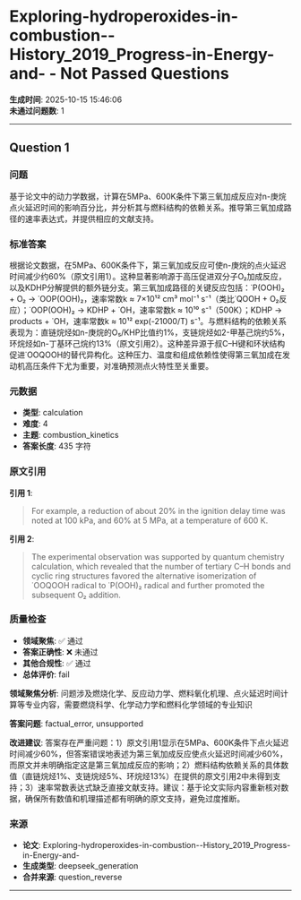 # Exploring-hydroperoxides-in-combustion--History_2019_Progress-in-Energy-and- - Not Passed Questions

**生成时间**: 2025-10-15 15:46:06  
**未通过问题数**: 1

---

## Question 1

### 问题

基于论文中的动力学数据，计算在5MPa、600K条件下第三氧加成反应对n-庚烷点火延迟时间的影响百分比，并分析其与燃料结构的依赖关系。推导第三氧加成路径的速率表达式，并提供相应的文献支持。

### 标准答案

根据论文数据，在5MPa、600K条件下，第三氧加成反应可使n-庚烷的点火延迟时间减少约60%（原文引用1）。这种显著影响源于高压促进双分子O₂加成反应，以及KDHP分解提供的额外链分支。第三氧加成路径的关键反应包括：˙P(OOH)₂ + O₂ → ˙OOP(OOH)₂，速率常数k ≈ 7×10¹² cm³ mol⁻¹ s⁻¹（类比˙QOOH + O₂反应）；˙OOP(OOH)₂ → KDHP + ˙OH，速率常数k ≈ 10¹⁰ s⁻¹（500K）；KDHP → products + ˙OH，速率常数k ≈ 10¹² exp(-21000/T) s⁻¹。与燃料结构的依赖关系表现为：直链烷烃如n-庚烷的O₅/KHP比值约1%，支链烷烃如2-甲基己烷约5%，环烷烃如n-丁基环己烷约13%（原文引用2）。这种差异源于叔C–H键和环状结构促进˙OOQOOH的替代异构化。这种压力、温度和组成依赖性使得第三氧加成在发动机高压条件下尤为重要，对准确预测点火特性至关重要。

### 元数据

- **类型**: calculation
- **难度**: 4
- **主题**: combustion_kinetics
- **答案长度**: 435 字符

### 原文引用

**引用 1**:
> For example, a reduction of about 20% in the ignition delay time was noted at 100 kPa, and 60% at 5 MPa, at a temperature of 600 K.

**引用 2**:
> The experimental observation was supported by quantum chemistry calculation, which revealed that the number of tertiary C–H bonds and cyclic ring structures favored the alternative isomerization of ˙OOQOOH radical to ˙P(OOH)₂ radical and further promoted the subsequent O₂ addition.

### 质量检查

- **领域聚焦**: ✅ 通过
- **答案正确性**: ❌ 未通过
- **其他合规性**: ✅ 通过
- **总体评价**: fail

**领域聚焦分析**: 问题涉及燃烧化学、反应动力学、燃料氧化机理、点火延迟时间计算等专业内容，需要燃烧科学、化学动力学和燃料化学领域的专业知识

**答案问题**: factual_error, unsupported

**改进建议**: 答案存在严重问题：1）原文引用1显示在5MPa、600K条件下点火延迟时间减少60%，但答案错误地表述为第三氧加成反应使点火延迟时间减少60%，而原文并未明确指定这是第三氧加成反应的影响；2）燃料结构依赖关系的具体数值（直链烷烃1%、支链烷烃5%、环烷烃13%）在提供的原文引用2中未得到支持；3）速率常数表达式缺乏直接文献支持。建议：基于论文实际内容重新核对数据，确保所有数值和机理描述都有明确的原文支持，避免过度推断。

### 来源

- **论文**: Exploring-hydroperoxides-in-combustion--History_2019_Progress-in-Energy-and-
- **生成类型**: deepseek_generation
- **合并来源**: question_reverse

---

